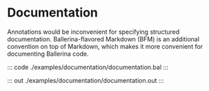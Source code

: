 # Documentation

Annotations would be inconvenient for specifying structured documentation.
Ballerina-flavored Markdown (BFM) is an additional convention on top of Markdown,
which makes it more convenient for documenting Ballerina code.


::: code ./examples/documentation/documentation.bal :::

::: out ./examples/documentation/documentation.out :::